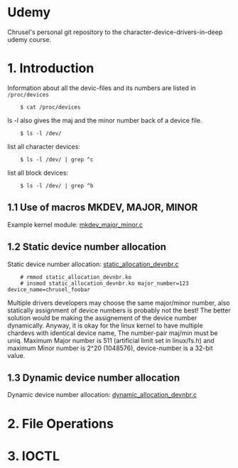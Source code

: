 # Udemy
Chrusel's personal git repository to the character-device-drivers-in-deep udemy course.

# 1. Introduction
Information about all the devic-files and its numbers are listed in `/proc/devices`

        $ cat /proc/devices

ls -l also gives the maj and the minor number back of a device file.

        $ ls -l /dev/

list all character devices:

        $ ls -l /dev/ | grep ^c

list all block devices:

        $ ls -l /dev/ | grep ^b

## 1.1 Use of macros MKDEV, MAJOR, MINOR
Example kernel module: [mkdev_major_minor.c](section-1/1-macros_devnbr/mkdev_major_minor.c)
## 1.2 Static device number allocation
Static device number allocation: [static_allocation_devnbr.c](section-1/2-static_allocation/static_allocation_devnbr.c)

        # rmmod static_allocation_devnbr.ko
        # insmod static_allocation_devnbr.ko major_number=123 device_name=chrusel_foobar

Multiple drivers developers may choose the same major/minor number, also statically assignment of device numbers is probably not the best! The better solution would be making the assignement of the device number dynamically. Anyway, it is okay for the linux kernel to have multiple chardevs with identical device name, The number-pair maj/min must be uniq. Maximum Major number is 511 (artificial limit set in linux/fs.h) and maximum Minor number is 2^20 (1048576), device-number is a 32-bit value.
## 1.3 Dynamic device number allocation
Dynamic device number allocation: [dynamic_allocation_devnbr.c](section-1/3-dynamic_allocation/dynamic_allocation_devnbr.c)

# 2. File Operations
# 3. IOCTL

